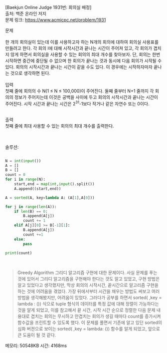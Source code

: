 [Baekjun Online Judge 1931번: 회의실 배정] </br>
출처: 백준 온라인 저지</br>
문제 링크: <https://www.acmicpc.net/problem/1931> </br>



문제 </br>
</br>한 개의 회의실이 있는데 이를 사용하고자 하는 N개의 회의에 대하여 회의실 사용표를 만들려고 한다. 각 회의 I에 대해 시작시간과 끝나는 시간이 주어져 있고, 각 회의가 겹치지 않게 하면서 회의실을 사용할 수 있는 회의의 최대 개수를 찾아보자. 단, 회의는 한번 시작하면 중간에 중단될 수 없으며 한 회의가 끝나는 것과 동시에 다음 회의가 시작될 수 있다. 회의의 시작시간과 끝나는 시간이 같을 수도 있다. 이 경우에는 시작하자마자 끝나는 것으로 생각하면 된다. </br>
</br>
입력</br>
첫째 줄에 회의의 수 N(1 ≤ N ≤ 100,000)이 주어진다. 둘째 줄부터 N+1 줄까지 각 회의의 정보가 주어지는데 이것은 공백을 사이에 두고 회의의 시작시간과 끝나는 시간이 주어진다. 시작 시간과 끝나는 시간은 2<sup>31</sup>-1보다 작거나 같은 자연수 또는 0이다. </br>

</br>출력</br>
첫째 줄에 최대 사용할 수 있는 회의의 최대 개수를 출력한다.</br>

</br>
</br>
솔루션:</br>

```python

N = int(input())
A = []
B = []
count = 0
for i in range(N):
    start,end = map(int,input().split())
    A.append((start,end))

A = sorted(A, key=lambda A: (A[1],A[0]))

for j in range(len(A)):
    if len(B) == 0:
        B.append(A[j])
        count += 1
    elif A[j][0] >= B[-1][1]:
        B.append(A[j])
        count +=1
    else:
        pass

print(count)
```
</br> 

> Greedy Algorithm 그리디 알고리즘 구현에 대한 문제이다. 사실 문제를 푸는 것에 있어서 그리디 알고리즘을 구현해야 한다는 것도 알고 있었고, 구현 방법은 알고
  있었다고 생각했지만, 막상 회의의 시작시간, 끝시간으로 알고리즘 구현을 하는 것에 어려움을 겪었다. 가장 뒤에서부터 시간을 채우는 방법도 써보고 여러 방법을
  생각해봤지만, 어려움이 있었다. 그러다가 공부를 하면서 sorted( ,key = lambda : ()) 식으로 tuple 형식의 데이터를 특정 값에 대해 정렬이 가능하다는 것을
  알게 되었고, 이를 참고해서 끝 시간, 시작 시간 순으로 정렬한 다음 문제 내용대로 겹치는 회의는 무시하고 안겹치는 회의가 생길 때마다 count를 증가시켜
  함수값을 프린트할 수 있도록 했다. 이 문제를 풀면서 기존에 알고 있던 sorted의 심화 버젼으로 보이는 sorted( ,key = lambda: ()) 함수를 알게 되었고,
  앞으로 큰 도움이 될 것 같다.

메모리: 50548KB
시간: 4168ms
